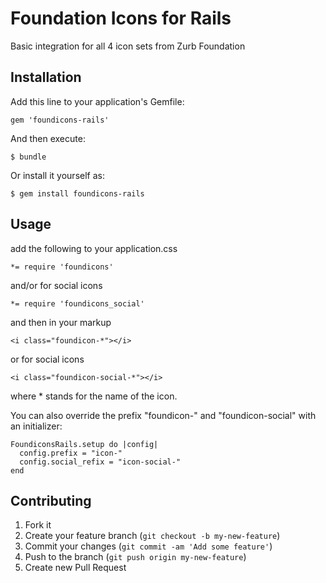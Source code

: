 # Foundation Icons for Rails

Basic integration for all 4 icon sets from Zurb Foundation

## Installation

Add this line to your application's Gemfile:

    gem 'foundicons-rails'

And then execute:

    $ bundle

Or install it yourself as:

    $ gem install foundicons-rails

## Usage

add the following to your application.css

```
*= require 'foundicons'
```

and/or for social icons

```
*= require 'foundicons_social'
```

and then in your markup

```
<i class="foundicon-*"></i>
```

or for social icons

```
<i class="foundicon-social-*"></i>
```

where * stands for the name of the icon.

You can also override the prefix "foundicon-" and "foundicon-social" with an initializer:

```
FoundiconsRails.setup do |config|
  config.prefix = "icon-"
  config.social_refix = "icon-social-"
end
```

## Contributing

1. Fork it
2. Create your feature branch (`git checkout -b my-new-feature`)
3. Commit your changes (`git commit -am 'Add some feature'`)
4. Push to the branch (`git push origin my-new-feature`)
5. Create new Pull Request
